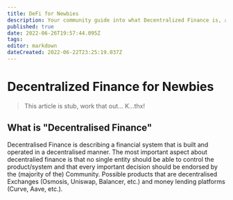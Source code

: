 ```yaml
---
title: DeFi for Newbies
description: Your community guide into what Decentralized Finance is, and how it works!
published: true
date: 2022-06-26T19:57:44.095Z
tags: 
editor: markdown
dateCreated: 2022-06-22T23:25:19.037Z
---
```


# Decentralized Finance for Newbies

> This article is stub, work that out... K...thx!

## What is "Decentralised Finance"
Decentralised Finance is describing a financial system that is built and operated in a decentralised manner. The most important aspect about decentralied finance is that no single entity should be able to control the product/system and that every important decision should be endorsed by the (majority of the) Community. Possible products that are decentralised Exchanges (Osmosis, Uniswap, Balancer, etc.) and money lending platforms (Curve, Aave, etc.).